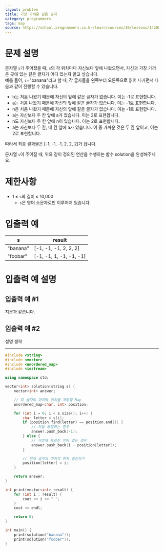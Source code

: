 ```yaml
---
layout: problem
title: 가장 가까운 같은 글자
category: programmers
tags: map
source: https://school.programmers.co.kr/learn/courses/30/lessons/142086
---
```


# 문제 설명

문자열 `s`가 주어졌을 때, `s`의 각 위치마다 자신보다 앞에 나왔으면서, 자신과 가장 가까운 곳에 있는 같은 글자가 어디 있는지 알고 싶습니다.  
예를 들어, `s`="banana"라고 할 때,  각 글자들을 왼쪽부터 오른쪽으로 읽어 나가면서 다음과 같이 진행할 수 있습니다.

- b는 처음 나왔기 때문에 자신의 앞에 같은 글자가 없습니다. 이는 -1로 표현합니다.
- a는 처음 나왔기 때문에 자신의 앞에 같은 글자가 없습니다. 이는 -1로 표현합니다.
- n은 처음 나왔기 때문에 자신의 앞에 같은 글자가 없습니다. 이는 -1로 표현합니다.
- a는 자신보다 두 칸 앞에 a가 있습니다. 이는 2로 표현합니다.
- n도 자신보다 두 칸 앞에 n이 있습니다. 이는 2로 표현합니다.
- a는 자신보다 두 칸, 네 칸 앞에 a가 있습니다. 이 중 가까운 것은 두 칸 앞이고, 이는 2로 표현합니다.

따라서 최종 결과물은 [-1, -1, -1, 2, 2, 2]가 됩니다.

문자열 `s`이 주어질 때, 위와 같이 정의된 연산을 수행하는 함수 solution을 완성해주세요.

# 제한사항

- 1 ≤ `s`의 길이 ≤ 10,000
    - `s`은 영어 소문자로만 이루어져 있습니다.

# 입출력 예

| s | result |
| --- | --- |
| "banana" | [-1, -1, -1, 2, 2, 2] |
| "foobar" | [-1, -1, 1, -1, -1, -1] |

# 입출력 예 설명

## 입출력 예 #1

지문과 같습니다.

## 입출력 예 #2

설명 생략

---

```cpp
#include <string>
#include <vector>
#include <unordered_map>
#include <iostream>

using namespace std;

vector<int> solution(string s) {
    vector<int> answer;

    // 각 글자의 마지막 위치를 저장할 Map
    unordered_map<char, int> position;

    for (int i = 0; i < s.size(); i++) {
        char letter = s[i];
        if (position.find(letter) == position.end()) {
            // 처음 등장하는 경우
            answer.push_back(-1);
        } else {
            // 이전에 등장한 적이 있는 경우
            answer.push_back(i - position[letter]);
        }

        // 현재 글자의 마지막 위치 갱신하기
        position[letter] = i;
    }

    return answer;
}

int print(vector<int> result) {
    for (int i : result) {
        cout << i << " ";
    }
    cout << endl;

    return 0;
}

int main() {
    print(solution("banana"));
    print(solution("foobar"));
}
```
